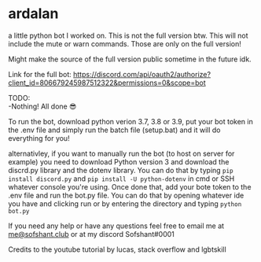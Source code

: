 # ardalan
a little python bot I worked on.
This is not the full version btw. This will not include the mute or warn commands. Those are only on the full version!

Might make the source of the full version public sometime in the future idk.

Link for the full bot: https://discord.com/api/oauth2/authorize?client_id=806679245987512322&permissions=0&scope=bot

TODO: <br>
 -Nothing! All done 😎

To run the bot, download python verion 3.7, 3.8 or 3.9, put your bot token in the .env file and simply run the batch file (setup.bat) and it will do everything for you!

alternativley, if you want to manually run the bot (to host on server for example) you need to download Python version 3 and download the discrd.py library and the dotenv library. You can do that by typing ```pip install discord.py``` and ```pip install -U python-dotenv``` in cmd or SSH whatever console you're using. Once done that, add your bote token to the .env file and run the bot.py file. You can do that by opening whatever ide you have and clicking run or by entering the directory and typing ```python bot.py```

If you need any help or have any questions feel free to email me at me@sofshant.club or at my discord Sofshant#0001

Credits to the youtube tutorial by lucas, stack overflow and lgbtskill
